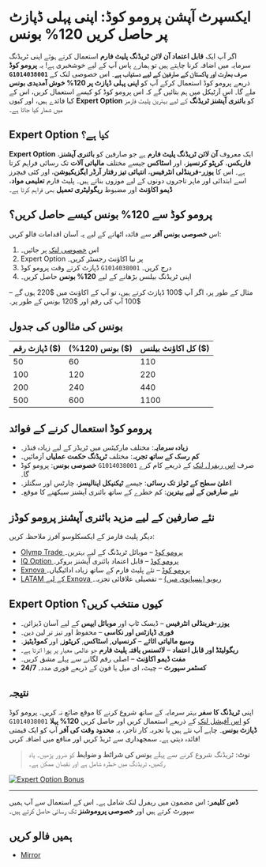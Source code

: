 # ایکسپرٹ آپشن پرومو کوڈ: اپنی پہلی ڈپازٹ پر حاصل کریں 120% بونس

اگر آپ ایک **قابل اعتماد آن لائن ٹریڈنگ پلیٹ فارم** استعمال کرتے ہوئے اپنی ٹریڈنگ سرمایہ میں اضافہ کرنا چاہتے ہیں تو ہمارے پاس آپ کے لیے خوشخبری ہے! یہ **پرومو کوڈ `G1014038001` صرف بھارت اور پاکستان کے صارفین کے لیے دستیاب ہے**۔ اس خصوصی لنک کے ذریعے پرومو کوڈ استعمال کرکے آپ کو **اپنی پہلی ڈپازٹ پر 120% خوش آمدیدی بونس** ملے گا۔ اس آرٹیکل میں ہم بتائیں گے کہ اس پرومو کوڈ کو کیسے استعمال کریں، اس کے کیا فائدے ہیں، اور کیوں **Expert Option** کو **بائنری آپشنز ٹریڈنگ** کے لیے بہترین پلیٹ فارمز میں شمار کیا جاتا ہے۔

## Expert Option کیا ہے؟

**Expert Option** ایک معروف **آن لائن ٹریڈنگ پلیٹ فارم** ہے جو صارفین کو **بائنری آپشنز**، **فاریکس**، **کرپٹو کرنسیز**، اور **اسٹاکس** جیسے مختلف **مالیاتی آلات** تک رسائی فراہم کرتا ہے۔ اس کا **یوزر-فرینڈلی انٹرفیس**، **انتہائی تیز رفتار آرڈر ایگزیکیوشن**، اور کئی فیچرز اسے ابتدائی اور ماہر تاجروں دونوں کے لیے موزوں بناتے ہیں۔ پلیٹ فارم **تعلیمی مواد**، **ڈیمو اکاؤنٹ** اور مضبوط **ریگولیٹری تعمیل** بھی فراہم کرتا ہے۔

## پرومو کوڈ سے 120% بونس کیسے حاصل کریں؟

اس **خصوصی بونس آفر** سے فائدہ اٹھانے کے لیے یہ آسان اقدامات فالو کریں:

1. اس [خصوصی لنک](https://tinyurl.com/expopt) پر جائیں۔
2. Expert Option پر نیا اکاؤنٹ رجسٹر کریں۔
3. ڈپازٹ کرتے وقت پرومو کوڈ `G1014038001` درج کریں۔
4. اپنی ٹریڈنگ بیلنس بڑھانے کے لیے **120% بونس** حاصل کریں۔

مثال کے طور پر، اگر آپ $100 ڈپازٹ کرتے ہیں، تو آپ کے اکاؤنٹ میں $220 ہوں گے – $100 آپ کی رقم اور $120 بونس کے طور پر۔

## بونس کی مثالوں کی جدول

| ڈپازٹ رقم ($) | بونس (120%) ($) | کل اکاؤنٹ بیلنس ($) |
|----------------|------------------|------------------------|
| 50             | 60               | 110                    |
| 100            | 120              | 220                    |
| 200            | 240              | 440                    |
| 500            | 600              | 1100                   |

## پرومو کوڈ استعمال کرنے کے فوائد

- **زیادہ سرمایہ**: مختلف مارکیٹس میں ٹریڈز کے لیے زیادہ فنڈز۔
- **کم رسک کے ساتھ تجربہ**: مختلف **ٹریڈنگ حکمت عملیاں** آزمائیں۔
- **خصوصی بونس**: پرومو کوڈ `G1014038001` صرف [اس ریفرل لنک](https://tinyurl.com/expopt) کے ذریعے کام کرے گا۔
- **اعلیٰ سطح کے ٹولز تک رسائی**: جیسے **ٹیکنیکل اینالیسز**، چارٹس اور سگنلز۔
- **نئے صارفین کے لیے بہترین**: کم خطرے کے ساتھ بائنری آپشنز سیکھنے کا موقع۔

## نئے صارفین کے لیے مزید بائنری آپشنز پرومو کوڈز

دیگر پلیٹ فارمز کے ایکسکلوسو آفرز ملاحظہ کریں:

- [Olymp Trade پرومو کوڈ](https://github.com/Analyst-Reviewer/olymotrade-promocode) – موبائل ٹریڈنگ کے لیے بہترین۔
- [IQ Option پرومو کوڈ](https://github.com/Analyst-Reviewer/iq-option-promocode) – قابل اعتماد بائنری آپشنز بروکر۔
- [Exnova پرومو کوڈ](https://github.com/Analyst-Reviewer/exnova-promo-code) – نئے پلیٹ فارم کے ساتھ زیادہ ادائیگیاں۔
- [LATAM کے لیے Exnova ریویو (ہسپانوی میں)](https://github.com/Analyst-Reviewer/Exnova-es-confiable) – تفصیلی علاقائی تجزیہ۔

## Expert Option کیوں منتخب کریں؟

- **یوزر-فرینڈلی انٹرفیس** – ڈیسک ٹاپ اور **موبائل ایپس** کے لیے آسان ڈیزائن۔
- **فوری ڈپازٹس اور نکاسی** – محفوظ اور تیز تر لین دین۔
- **وسیع مالیاتی اثاثے** – **کرنسیاں**, **اسٹاکس**, **کرپٹوز**, اور **کموڈیٹیز**۔
- **ریگولیٹڈ اور قابل اعتماد** – **لائسنس یافتہ پلیٹ فارم** جو عالمی معیار پر پورا اترتا ہے۔
- **مفت ڈیمو اکاؤنٹ** – اصلی رقم لگانے سے پہلے مشق کریں۔
- **24/7 کسٹمر سپورٹ** – چیٹ، ای میل یا فون کے ذریعے فوری مدد۔

## نتیجہ

اپنی **ٹریڈنگ کا سفر** بہتر سرمایہ کے ساتھ شروع کرنے کا موقع ضائع نہ کریں۔ پرومو کوڈ `G1014038001` کو [اس آفیشل لنک](https://r.shortlify.com/?prefid=1014038001&brand=Bgjcgw) کے ذریعے استعمال کریں اور حاصل کریں **120% پہلا ڈپازٹ بونس**۔ چاہے آپ نئے ہیں یا تجربہ کار تاجر، یہ **محدود وقت کی آفر** آپ کو ایک قیمتی فائدہ دیتی ہے۔ سمجھداری سے ٹریڈ کریں اور منافع میں اضافہ کریں!

> **نوٹ:** ٹریڈنگ شروع کرنے سے پہلے **بونس کی شرائط و ضوابط** کو ضرور پڑھیں۔ یاد رکھیں، ٹریڈنگ میں خطرہ شامل ہے اور نقصان ممکن ہے۔

[![Expert Option Bonus](https://cdn.getprofit.com/b/184.jpg)](https://tinyurl.com/expopt)

---

**ڈس کلیمر:** اس مضمون میں ریفرل لنک شامل ہے۔ اس کے استعمال سے آپ ہمیں سپورٹ کرتے ہیں اور **خصوصی پروموشنز** تک رسائی حاصل کرتے ہیں۔

## ہمیں فالو کریں

- [Mirror](https://mirror.xyz/0x80FCCE629e74dD107DE0a4050158385571b0667f)
